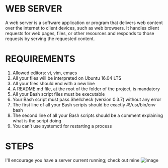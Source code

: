 # WEB SERVER
A web server is a software application or program that delivers web content over the internet to client devices, such as web browsers. It handles client requests for web pages, files, or other resources and responds to those requests by serving the requested content.

# REQUIREMENTS

1. Allowed editors: vi, vim, emacs
2. All your files will be interpreted on Ubuntu 16.04 LTS
3. All your files should end with a new line
4. A README.md file, at the root of the folder of the project, is mandatory
5. All your Bash script files must be executable
6. Your Bash script must pass Shellcheck (version 0.3.7) without any error
7. The first line of all your Bash scripts should be exactly #!/usr/bin/env bash
8. The second line of all your Bash scripts should be a comment explaining what is the script doing
9. You can’t use systemctl for restarting a process

# STEPS
  I'll encourage you have a server current running; check out mine
  ![image](https://github.com/davidgregs87/alx-system_engineering-devops/assets/108700012/cfa7edbd-22e7-4de0-97e6-187e61d47f6c)
  
